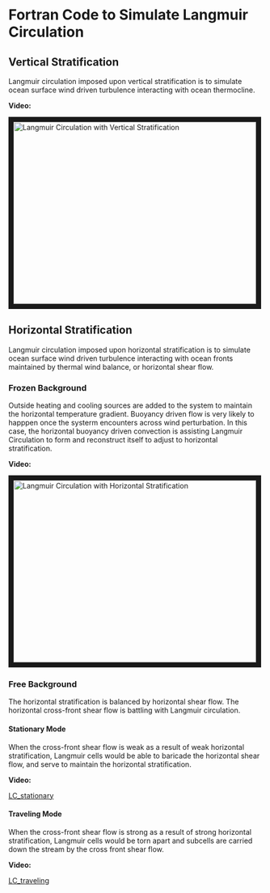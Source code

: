 # Fortran Code to Simulate Langmuir Circulation

## Vertical Stratification
Langmuir circulation imposed upon vertical stratification is to simulate ocean surface wind driven turbulence interacting with ocean thermocline. 

**Video:**

<a href="https://www.youtube.com/watch?v=Vy_umBQ6F4c" target="_blank"><img src="http://img.youtube.com/vi/Vy_umBQ6F4c/0.jpg" 
alt="Langmuir Circulation with Vertical Stratification" width="480" height="360" border="10" /></a>

## Horizontal Stratification
Langmuir circulation imposed upon horizontal stratification is to simulate ocean surface wind driven turbulence interacting with ocean fronts maintained by thermal wind balance, or horizontal shear flow.
### Frozen Background
Outside heating and cooling sources are added to the system to maintain the horizontal temperature gradient. Buoyancy driven flow is very likely to happpen once the systerm encounters across wind perturbation. In this case, the horizontal buoyancy driven convection is assisting Langmuir Circulation to form and reconstruct itself to adjust to horizontal stratification. 

**Video:**

<a href="https://www.youtube.com/watch?v=GhjS_VyFr5g" target="_blank"><img src="http://img.youtube.com/vi/GhjS_VyFr5g/0.jpg" 
alt="Langmuir Circulation with Horizontal Stratification" width="480" height="360" border="10" /></a>

### Free Background
The horizontal stratification is balanced by horizontal shear flow. The horizontal cross-front shear flow is battling with Langmuir circulation.
#### Stationary Mode
When the cross-front shear flow is weak as a result of weak horizontal stratification, Langmuir cells would be able to baricade the horizontal shear flow, and serve to maintain the horizontal stratification. 

**Video:**

[LC_stationary](https://drive.google.com/open?id=0B9k5oEcc2vieTHI4dGU2N2dNblE&authuser=0)

#### Traveling Mode
When the cross-front shear flow is strong as a result of strong horizontal stratification, Langmuir cells would be torn apart and subcells are carried down the stream by the cross front shear flow.

**Video:**

[LC_traveling](https://drive.google.com/open?id=0B9k5oEcc2vieTDc2TFdDQjZ1R0U&authuser=0)


